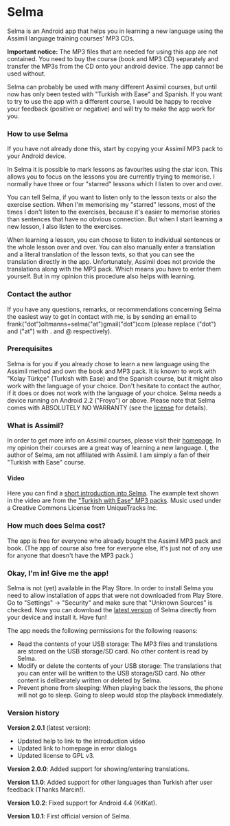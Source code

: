Selma
=====
Selma is an Android app that helps you in learning a new language using the Assimil language training courses' MP3 CDs.

**Important notice:** The MP3 files that are needed for using this app are not contained. You need to buy the course (book and MP3 CD) separately and transfer the MP3s from the CD onto your android device. The app cannot be used without.

Selma can probably be used with many different Assimil courses, but until now has only been tested with "Turkish with Ease" and Spanish. If you want to try to use the app with a different course, I would be happy to receive your feedback (positive or negative) and will try to make the app work for you.

### How to use Selma
If you have not already done this, start by copying your Assimil MP3 pack to your Android device.

In Selma it is possible to mark lessons as favourites using the star icon. This allows you to focus on the lessons you are currently trying to memorise. I normally have three or four "starred" lessons which I listen to over and over.

You can tell Selma, if you want to listen only to the lesson texts or also the exercise section. When I'm memorising my "starred" lessons, most of the times I don't listen to the exercises, because it's easier to memorise stories than sentences that have no obvious connection. But when I start learning a new lesson, I also listen to the exercises.

When learning a lesson, you can choose to listen to individual sentences or the whole lesson over and over. You can also manually enter a translation and a literal translation of the lesson texts, so that you can see the translation directly in the app. Unfortunately, Assimil does not provide the translations along with the MP3 pack. Which means you have to enter them yourself. But in my opinion this procedure also helps with learning.

### Contact the author
If you have any questions, remarks, or recommendations concerning Selma the easiest way to get in contact with me, is by sending an email to frank("dot")oltmanns+selma("at")gmail("dot")com (please replace ("dot") and ("at") with . and @ respectively).

### Prerequisites
Selma is for you if you already chose to learn a new language using the Assimil method and own the book and MP3 pack. It is known to work with "Kolay Türkçe" (Turkish with Ease) and the Spanish course, but it might also work with the language of your choice. Don't hesitate to contact the author, if it does or does not work with the language of your choice. Selma needs a device running on Android 2.2 ("Froyo") or above. Please note that Selma comes with ABSOLUTELY NO WARRANTY (see the [license](https://github.com/federvieh/selma/blob/master/LICENSE) for details).

### What is Assimil?
In order to get more info on Assimil courses, please visit their [homepage](http://www.assimil.com/). In my opinion their courses are a great way of learning a new language. I, the author of Selma, am not affiliated with Assimil. I am simply a fan of their "Turkish with Ease" course.

#### Video
Here you can find a [short introduction into Selma](http://youtu.be/Zcs657QejaY).
The example text shown in the video are from the ["Turkish with Ease" MP3 packs](http://en.assimil.com/methodes/tuerkisch-ohne-muehe/declinaisons/enregistrements-mp3-3074).
Music used under a Creative Commons License from UniqueTracks Inc.

### How much does Selma cost?
The app is free for everyone who already bought the Assimil MP3 pack and book. (The app of course also free for everyone else, it's just not of any use for anyone that doesn't have the MP3 pack.)

### Okay, I'm in! Give me the app!
Selma is not (yet) available in the Play Store. In order to install Selma you need to allow installation of apps that were not downloaded from Play Store. Go to "Settings" -> "Security" and make sure that "Unknown Sources" is checked. Now you can download the [latest version](https://github.com/federvieh/selma/blob/master/build/Selma.apk?raw=true) of Selma directly from your device and install it. Have fun!

The app needs the following permissions for the following reasons:
* Read the contents of your USB storage: The MP3 files and translations are stored on the USB storage/SD card. No other content is read by Selma.
* Modify or delete the contents of your USB storage: The translations that you can enter will be written to the USB storage/SD card. No other content is deliberately written or deleted by Selma.
* Prevent phone from sleeping: When playing back the lessons, the phone will not go to sleep. Going to sleep would stop the playback immediately.

### Version history
**Version 2.0.1** (latest version):
* Updated help to link to the introduction video
* Updated link to homepage in error dialogs
* Updated license to GPL v3.

**Version 2.0.0**:
Added support for showing/entering translations.

**Version 1.1.0**:
Added support for other languages than Turkish after user feedback (Thanks Marcin!).

**Version 1.0.2**:
Fixed support for Android 4.4 (KitKat).

**Version 1.0.1**:
First official version of Selma.

